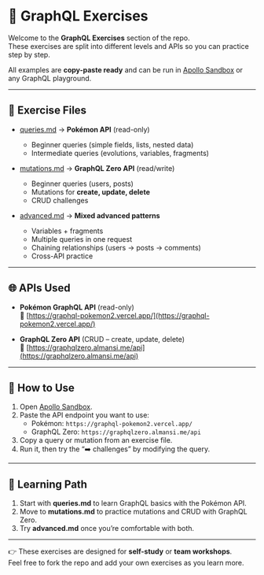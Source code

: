 # 📝 GraphQL Exercises

Welcome to the **GraphQL Exercises** section of the repo.  
These exercises are split into different levels and APIs so you can practice
step by step.

All examples are **copy-paste ready** and can be run in
[Apollo Sandbox](https://studio.apollographql.com/sandbox/explorer) or any
GraphQL playground.

---

## 📂 Exercise Files

- [queries.md](queries.md) → **Pokémon API** (read-only)

  - Beginner queries (simple fields, lists, nested data)
  - Intermediate queries (evolutions, variables, fragments)

- [mutations.md](mutations.md) → **GraphQL Zero API** (read/write)

  - Beginner queries (users, posts)
  - Mutations for **create, update, delete**
  - CRUD challenges

- [advanced.md](advanced.md) → **Mixed advanced patterns**
  - Variables + fragments
  - Multiple queries in one request
  - Chaining relationships (users → posts → comments)
  - Cross-API practice

---

## 🌐 APIs Used

- **Pokémon GraphQL API** (read-only)  
  🔗
  [https://graphql-pokemon2.vercel.app/](https://graphql-pokemon2.vercel.app/)

- **GraphQL Zero API** (CRUD – create, update, delete)  
  🔗 [https://graphqlzero.almansi.me/api](https://graphqlzero.almansi.me/api)

---

## 🚀 How to Use

1. Open [Apollo Sandbox](https://studio.apollographql.com/sandbox/explorer).
2. Paste the API endpoint you want to use:
   - Pokémon: `https://graphql-pokemon2.vercel.app/`
   - GraphQL Zero: `https://graphqlzero.almansi.me/api`
3. Copy a query or mutation from an exercise file.
4. Run it, then try the “➡️ challenges” by modifying the query.

---

## 🌱 Learning Path

1. Start with **queries.md** to learn GraphQL basics with the Pokémon API.
2. Move to **mutations.md** to practice mutations and CRUD with GraphQL Zero.
3. Try **advanced.md** once you’re comfortable with both.

---

👉 These exercises are designed for **self-study** or **team workshops**.  
Feel free to fork the repo and add your own exercises as you learn more.
